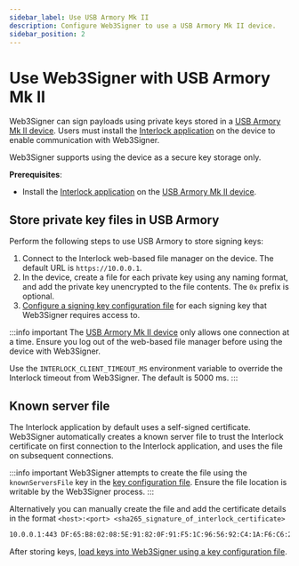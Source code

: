 ```yaml
---
sidebar_label: Use USB Armory Mk II
description: Configure Web3Signer to use a USB Armory Mk II device.
sidebar_position: 2
---
```


# Use Web3Signer with USB Armory Mk II

Web3Signer can sign payloads using private keys stored in a [USB Armory Mk II device].
Users must install the [Interlock application] on the device to enable communication with Web3Signer.

Web3Signer supports using the device as a secure key storage only.

**Prerequisites**:

- Install the [Interlock application] on the [USB Armory Mk II device].

## Store private key files in USB Armory

Perform the following steps to use USB Armory to store signing keys:

1. Connect to the Interlock web-based file manager on the device. The default URL is `https://10.0.0.1`.
1. In the device, create a file for each private key using any naming format, and add the private
   key unencrypted to the file contents. The `0x` prefix is optional.
1. [Configure a signing key configuration file] for each signing key that Web3Signer requires access to.

:::info important
The [USB Armory Mk II device] only allows one connection at a time.
Ensure you log out of the web-based file manager before using the device with Web3Signer.

Use the `INTERLOCK_CLIENT_TIMEOUT_MS` environment variable to override the Interlock timeout from Web3Signer.
The default is 5000 ms.
:::

## Known server file

The Interlock application by default uses a self-signed certificate.
Web3Signer automatically creates a known server file to trust the Interlock certificate on first
connection to the Interlock application, and uses the file on subsequent connections.

:::info important
Web3Signer attempts to create the file using the `knownServersFile` key in the [key configuration file].
Ensure the file location is writable by the Web3Signer process.
:::

Alternatively you can manually create the file and add the certificate details in the format
`<host>:<port> <sha265_signature_of_interlock_certificate>`

```bash
10.0.0.1:443 DF:65:B8:02:08:5E:91:82:0F:91:F5:1C:96:56:92:C4:1A:F6:C6:27:FD:6C:FC:31:F2:BB:90:17:22:59:5B:50
```

After storing keys,
[load keys into Web3Signer using a key configuration file](../../load-keys.md#use-key-configuration-files).

<!-- links -->

[USB Armory Mk II device]: https://www.withsecure.com/en/solutions/innovative-security-hardware/usb-armory
[Interlock application]: https://github.com/f-secure-foundry/interlock/blob/master/README.md
[Configure a signing key configuration file]: ../../load-keys.md#use-key-configuration-files
[key configuration file]: ../../../reference/key-config-file-params.md#usb-armory-mk-ii
